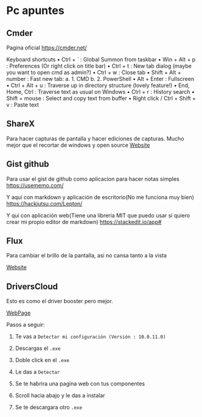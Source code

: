# Pc apuntes

## Cmder

Pagina oficial
https://cmder.net/

Keyboard shortcuts
    • Ctrl + ` : Global Summon from taskbar
    • Win + Alt + p : Preferences (Or right click on title bar)
    • Ctrl + t : New tab dialog (maybe you want to open cmd as admin?)
    • Ctrl + w : Close tab
    • Shift + Alt + number : Fast new tab: 
        a. 1. CMD
        b. 2. PowerShell
    • Alt + Enter : Fullscreen
    • Ctrl + Alt + u : Traverse up in directory structure (lovely feature!)
    • End, Home, Ctrl : Traverse text as usual on Windows
    • Ctrl + r : History search
    • Shift + mouse : Select and copy text from buffer
    • Right click / Ctrl + Shift + v : Paste text 

## ShareX

Para hacer capturas de pantalla y hacer ediciones de capturas.
Mucho mejor que el recortar de windows y open source
[Website](https://getsharex.com/)

## Gist github

Para usar el gist de github como aplicacion para hacer notas simples
https://usememo.com/

Y aquí con markdown y aplicación de escritorio(No me funciona muy bien)
https://hackjutsu.com/Lepton/

Y qui con aplicación web(Tiene una libreria MIT que puedo usar si quiero crear mi propio editor de markdown)
https://stackedit.io/app#

## Flux

Para cambiar el brillo de la pantalla, asi no cansa tanto a la vista

[Website](https://justgetflux.com/)

## DriversCloud

Esto es como el driver booster pero mejor.

[WebPage](https://www.driverscloud.com/es/iniciar)

Pasos a seguir:

1. Te vas a `Detectar mi configuración (Versión : 10.0.11.0)`

2. Descargas el `.exe`

3. Doble click en el `.exe` 

4. Le das a `Detectar` 

5. Se te habrira una pagina web con tus componentes

6. Scroll hacia abajo y le das a instalar

7. Se te descargara otro `.exe` 

